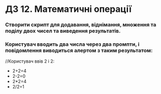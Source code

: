 # ДЗ 12. Математичні операції

### Створити скрипт для додавання, віднімання, множення та поділу двох чисел та виведення результатів.

### Користувач вводить два числа через два промпти, і повідомлення виводиться алертом з таким результатом:

//Користувач ввів 2 і 2:

- 2+2=4
- 2-2=0
- 2*2=4
- 2/2=1